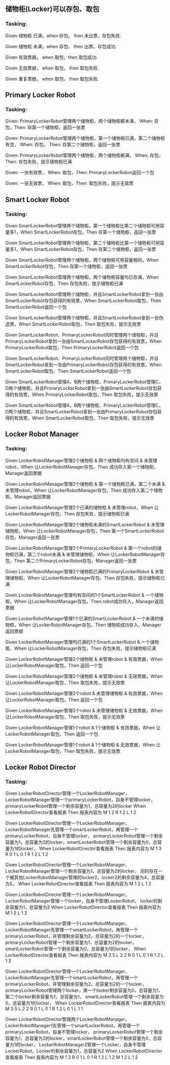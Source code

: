 ## 储物柜(Locker)可以存包、取包
### Tasking: 
Given 储物柜 已满，when 存包， then 未出票，存包失败.

Given 储物柜 未满，when 存包， then 出票，存包成功.

Given 有效票据， when 取包，then 取包成功.

Given 无效票据， when 取包， then 取包失败.

Given 重复票据， when 取包， then 取包失败.

## Primary Locker Robot
### Tasking: 
Given: PrimaryLockerRobot管理两个储物柜，两个储物柜都未满， When: 存包，Then: 存第一个储物柜，返回一张票

Given: PrimaryLockerRobot管理两个储物柜，第一个储物柜已满，第二个储物柜有空， When: 存包， Then: 存第二个储物柜，返回一张票

Given: PrimaryLockerRobot管理两个储物柜，两个储物柜都满， When: 存包， Then: 存包失败，提示储物柜已满

Given: 一张有效票， When: 取包，Then: PrimaryLockerRobot返回一个包

Given: 一张无效票， When: 取包，Then: 取包失败，提示无效票

## Smart Locker Robot
### Tasking: 
Given SmartLockerRobot管理两个储物柜，第一个储物柜比第二个储物柜可用容量多1，When SmartLockerRobot存包，Then 存第一个储物柜，返回一张票

Given SmartLockerRobot管理两个储物柜，第二个储物柜比第一个储物柜可用容量多1，When SmartLockerRobot存包，Then 存第二个储物柜，返回一张票

Given SmartLockerRobot管理两个储物柜，两个储物柜可用容量相同，When SmartLockerRobot存包，Then 存第一个储物柜，返回一张票

Given SmartLockerRobot管理两个储物柜，两个储物柜容量均已存满，When SmartLockerRobot存包，Then 存包失败，提示储物柜已满

Given SmartLockerRobot管理两个储物柜，并且SmartLockerRobot拿到一张由SmartLockerRobot存包获得的有效票，When SmartLockerRobot取包，Then SmartLockerRobot返回一个包

Given SmartLockerRobot管理两个储物柜，并且SmartLockerRobot拿到一张伪造票，When SmartLockerRobot取包，Then 取包失败，提示无效票

Given SmartLockerRobot、PrimaryLockerRobot同时管理两个储物柜，并且PrimaryLockerRobot拿到一张由SmartLockerRobot存包获得的有效票，When PrimaryLockerRobot取包，Then PrimaryLockerRobot返回一个包

Given SmartLockerRobot、PrimaryLockerRobot同时管理两个储物柜，并且SmartLockerRobot拿到一张由PrimaryLockerRobot存包获得的有效票，When SmartLockerRobot取包，Then SmartLockerRobot返回一个包

Given SmartLockerRobot管理A，B两个储物柜、PrimaryLockerRobot管理C，D两个储物柜，并且PrimaryLockerRobot拿到一张由SmartLockerRobot存包获得的有效票，When PrimaryLockerRobot取包，Then 取包失败，提示无效票

Given SmartLockerRobot管理A，B两个储物柜、PrimaryLockerRobot管理C，D两个储物柜，并且SmartLockerRobot拿到一张由PrimaryLockerRobot存包获得的有效票，When SmartLockerRobot取包，Then 取包失败，提示无效票

## Locker Robot Manager
### Tasking: 
Given LockerRobotManager管理2个储物柜 & 两个储物柜均有空间 & 未管理robot，When 让LockerRobotManager存包，Then 成功存入第一个储物柜，Manager返回票据

Given LockerRobotManager管理2个储物柜 & 第一个储物柜已满，第二个未满 & 未管理robot，When 让LockerRobotManager存包，Then 成功存入第二个储物柜，Manager返回票据

Given LockerRobotManager管理2个已满的储物柜 & 未管理robot，When 让LockerRobotManager存包，Then 存包失败，提示储物柜已满


Given LockerRobotManager管理2个储物柜未满的SmartLockerRobot & 未管理储物柜，When 让LockerRobotManager存包，Then 第一个SmartLockerRobot存包，Manager返回一张票

Given LockerRobotManager管理2个PrimaryLockerRobot & 第一个robot的储物柜已满，第二个robot未满 & 未管理储物柜，When 让LockerRobotManager存包，Then 第二个PrimaryLockerRobot存包，Manager返回一张票

Given LockerRobotManager管理2个储物柜已满的PrimaryLockerRobot & 未管理储物柜，When 让LockerRobotManager存包，Then 存包失败，提示储物柜已满


Given LockerRobotManager管理均有空间的1个SmartLockerRobot & 一个储物柜，When 让LockerRobotManager存包，Then robot成功存入，Manager返回票据

Given LockerRobotManager管理1个已满的SmartLockerRobot & 一个未满的储物柜，When 让LockerRobotManager存包，Then 储物柜成功存入，Manager返回票据

Given LockerRobotManager管理均已满的1个SmartLockerRobot & 一个储物柜，When 让LockerRobotManager存包，Then 存包失败，提示储物柜已满


Given LockerRobotManager管理2个储物柜 & 未管理robot & 有效票据，When 让LockerRobotManager取包，Then 返回一个包

Given LockerRobotManager管理2个储物柜 & 未管理robot & 无效票据，When 让LockerRobotManager取包，Then 取包失败，提示无效票

Given LockerRobotManager管理2个robot & 未管理储物柜 & 有效票据，When 让LockerRobotManager取包，Then 返回一个包

Given LockerRobotManager管理2个robot & 未管理储物柜 & 无效票据，When 让LockerRobotManager取包，Then 取包失败，提示无效票

Given LockerRobotManager管理1个robot & 1个储物柜 & 有效票据，When 让LockerRobotManager取包，Then 返回一个包

Given LockerRobotManager管理1个robot & 1个储物柜 & 无效票据，When 让LockerRobotManager取包，Then 取包失败，提示无效票

## Locker Robot Director
### Tasking:
Given LockerRobotDirector管理一个LockerRobotManager， LockerRobotManager管理一个primaryLockerRobot，自身不管理locker，
primaryLockerRobot管理一个剩余容量为1，总容量为2的locker
When LockerRobotDirector查看报表
Then 报表内容为
M 1 2
	R 1 2
		L 1 2

Given LockerRobotDirector管理一个LockerRobotManager，LockerRobotManager先管理一个smartLockerRobot，再管理一个primaryLockerRobot，自身不管理locker，
primaryLockerRobot管理一个剩余容量为1，总容量为2的locker，smartLockerRobot管理一个剩余容量为0，总容量为1的locker，
When LockerRobotDirector查看报表
Then 报表内容为
M 1 3
    R 0 1
	    L 0 1
	R 1 2
		L 1 2

Given LockerRobotDirector管理一个LockerRobotManager，LockerRobotManager管理一个剩余容量为1，总容量为2的locker，
同时存在一个被其他LockerRobotManager管理的locker2，locker2的剩余容量为4，总容量为5，
When LockerRobotDirector查看报表
Then 报表内容为
M 1 2
	L 1 2

Given LockerRobotDirector管理一个LockerRobotManager， LockerRobotManager管理一个locker，自身不管理LockerRobot，
locker的剩余容量为1，总容量为2
When LockerRobotDirector查看报表
Then 报表内容为
M 1 2
	L 1 2

Given LockerRobotDirector管理一个LockerRobotManager， LockerRobotManager先管理一个smartLockerRobot，再管理一个primaryLockerRobot，并管理剩余容量为2，总容量为2的一个locker，
primaryLockerRobot管理一个剩余容量为1，总容量为2的locker，smartLockerRobot管理一个剩余容量为0，总容量为1的locker，
When LockerRobotDirector查看报表
Then 报表内容为
M 3 5
    L 2 2
    R 0 1
        L 0 1
	R 1 2
		L 1 2
		
Given LockerRobotDirector管理一个LockerRobotManager， LockerRobotManager先管理一个smartLockerRobot，再管理一个primaryLockerRobot，并管理剩余容量为2，总容量为2的一个locker，
primaryLockerRobot管理两个locker，第一个locker剩余容量为0，总容量为1，第二个locker剩余容量为1，总容量为1，
smartLockerRobot管理一个剩余容量为0，总容量为1的locker，
When LockerRobotDirector查看报表
Then 报表内容为
M 3 5
    L 2 2
    R 0 1
        L 0 1
	R 1 2
		L 0 1
		L 1 1

Given LockerRobotDirector管理两个LockerRobotManager，
LockerRobotManager1先管理一个smartLockerRobot，再管理一个primaryLockerRobot，自身不管理locker，
primaryLockerRobot管理一个剩余容量为1，总容量为2的locker，smartLockerRobot管理一个剩余容量为0，总容量为1的locker，
LockerRobotManager2管理一个Locker，自身不管理LockerRobot，Locker的剩余容量为1，总容量为2
When LockerRobotDirector查看报表
Then 报表内容为
M 1 3
    R 0 1
	    L 0 1
	R 1 2
		L 1 2
M 1 2
    L 1 2

